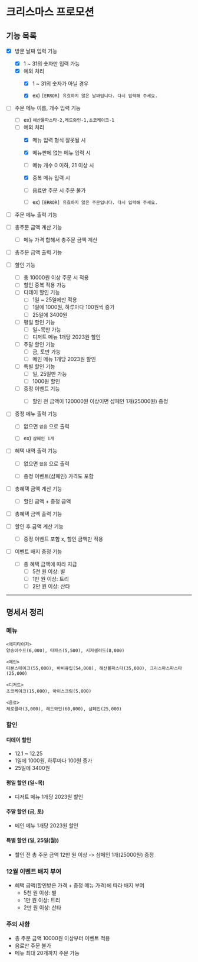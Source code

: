 # 크리스마스 프로모션

## 기능 목록
- [x] 방문 날짜 입력 기능
  - [x] 1 ~ 31의 숫자만 입력 가능
  - [x] 예외 처리
    - [x] 1 ~ 31의 숫자가 아닐 경우
    - [x] ex) `[ERROR] 유효하지 않은 날짜입니다. 다시 입력해 주세요.`


- [ ] 주문 메뉴 이름, 개수 입력 기능
  - [ ] ex) `해산물파스타-2,레드와인-1,초코케이크-1`
  - [ ] 예외 처리
    - [x] 메뉴 입력 형식 잘못될 시 
    - [x] 메뉴판에 없는 메뉴 입력 시
    - [ ] 메뉴 개수 0 이하, 21 이상 시
    - [x] 중복 메뉴 입력 시
    - [ ] 음료만 주문 시 주문 불가
    - [ ] ex) `[ERROR] 유효하지 않은 주문입니다. 다시 입력해 주세요.`


- [ ] 주문 메뉴 출력 기능


- [ ] 총주문 금액 계산 기능
  - [ ] 메뉴 가격 합해서 총주문 금액 계산  


- [ ] 총주문 금액 출력 기능


- [ ] 할인 기능
  - [ ] 총 10000원 이상 주문 시 적용
  - [ ] 할인 중복 적용 가능
  - [ ] 디데이 할인 기능
    - [ ] 1일 ~ 25일에만 적용
    - [ ] 1일에 1000원, 하루마다 100원씩 증가
    - [ ] 25일에 3400원
  - [ ] 평일 할인 기능
    - [ ] 일~목만 가능
    - [ ] 디저트 메뉴 1개당 2023원 할인
  - [ ] 주말 할인 기능
    - [ ] 금, 토만 가능
    - [ ] 메인 메뉴 1개당 2023원 할인
  - [ ] 특별 할인 기능
    - [ ] 일, 25일만 가능
    - [ ] 1000원 할인
  - [ ] 증정 이벤트 기능
    - [ ] 할인 전 금액이 120000원 이상이면 샴페인 1개(25000원) 증정


- [ ] 증정 메뉴 출력 기능
  - [ ] 없으면 `없음` 으로 출력
  - [ ] ex) `샴페인 1개`


- [ ] 혜택 내역 출력 기능
  - [ ] 없으면 `없음` 으로 출력
  - [ ] 증정 이벤트(샴페인) 가격도 포함


- [ ] 총혜택 금액 계산 기능
  - [ ] 할인 금액 + 증정 금액  


- [ ] 총혜택 금액 출력 기능  


- [ ] 할인 후 금액 계산 기능
  - [ ] 증정 이벤트 포함 x, 할인 금액만 적용  



- [ ] 이벤트 배지 증정 기능
  - [ ] 총 혜택 금액에 따라 지급
    - [ ] 5천 원 이상: 별
    - [ ] 1만 원 이상: 트리
    - [ ] 2만 원 이상: 산타

---
## 명세서 정리

### 메뉴
```
<애피타이저>
양송이수프(6,000), 타파스(5,500), 시저샐러드(8,000)

<메인>
티본스테이크(55,000), 바비큐립(54,000), 해산물파스타(35,000), 크리스마스파스타(25,000)

<디저트>
초코케이크(15,000), 아이스크림(5,000)

<음료>
제로콜라(3,000), 레드와인(60,000), 샴페인(25,000)
```

### 할인

#### 디데이 할인
- 12.1 ~ 12.25
- 1일에 1000원, 하루마다 100원 증가
- 25일에 3400원

#### 평일 할인 (일~목)
- 디저트 메뉴 1개당 2023원 할인

#### 주말 할인 (금, 토)
- 메인 메뉴 1개당 2023원 할인

#### 특별 할인 (일, 25일(월))
- 할인 전 총 주문 금액 12만 원 이상 -> 샴페인 1개(25000원) 증정

### 12월 이벤트 배지 부여
- 혜택 금액(할인받은 가격 + 증정 메뉴 가격)에 따라 배지 부여
  - 5천 원 이상: 별
  - 1만 원 이상: 트리
  - 2만 원 이상: 산타

### 주의 사항
- 총 주문 금액 10000원 이상부터 이벤트 적용
- 음료만 주문 불가
- 메뉴 최대 20개까지 주문 가능


